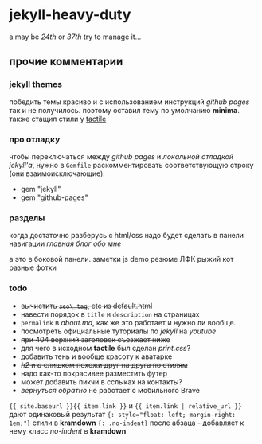 # jekyll-heavy-duty
a may be _24th_ or _37th_ try to manage it...

## прочие комментарии

### jekyll themes
победить темы красиво и с использованием инструкций _github pages_ так и не получилось. поэтому оставил тему по умолчанию
__minima__. также стащил стили у [tactile](https://github.com/pages-themes/tactile)


### про отладку
чтобы переключаться между _github pages_ и _локальной отладкой jekyll'а_, нужно в `Gemfile` раскомментировать
соответствующую строку (они взаимоисключающие):
- gem "jekyll"
- gem "github-pages"


### разделы
когда достаточно разберусь с html/css надо будет сделать в панели навигации
_главная_
_блог_
_обо мне_

а это в боковой панели. 
заметки
js demo
резюме
ЛФК
рыжий кот
разные фотки


### todo
- ~~вычистить `seo\_tag`,  etc из default.html~~
- навести порядок в `title` и `description` на страницах
- `permalink` в _about.md_, как же это работает и нужно ли вообще.
- посмотреть официальные туториалы по _jekyll_ на _youtube_
- ~~при 404 верхний заголовок съезжает ниже~~
- для чего в исходном __tactile__ был сделан _print.css_?
- добавить тень и вообще красоту к аватарке
- ~~_h2_ и _a_ слишком похожи друг на друга по стилям~~
- надо как-то покрасивее разместить футер
- может добавить пикчи в сслыках на контакты?
- _вернуться обратно_ не работает с мобильного Brave


`{{ site.baseurl }}{{ item.link }}` и `{{ item.link | relative_url }}` дают одинаковый результат
`{: style="float: left; margin-right: 1em;"}` стили в __kramdown__
`{: .no-indent}` после абзаца - добавляет к нему класс _no-indent_ в **kramdown**

